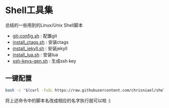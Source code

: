 # Shell工具集

总结的一些用到的Linux/Unix Shell脚本

* [git-config.sh](git-config.sh) : 配置git
* [install_ctags.sh](install_ctags.sh) : 安装ctags
* [install_jekyll.sh](install_jekyll.sh) : 安装jekyll
* [install_lua.sh](install_lua.sh) : 安装lua
* [ssh-keys-gen.sh](ssh-keys-gen.sh) : 生成ssh key

## 一键配置

```bash
bash -c "$(curl -fsSL https://raw.githubusercontent.com/chrisniael/shell-tools/master/git-config.sh)"
```

将上述命令中的脚本名改成相应的名字执行就可以啦 :)
